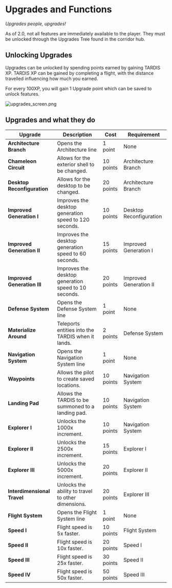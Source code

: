# Upgrades and Functions
_Upgrades people, upgrades!_

As of 2.0, not all features are immediately available to the player. They must be unlocked through the Upgrades Tree found in the corridor hub.

## Unlocking Upgrades
Upgrades can be unlocked by spending points earned by gaining TARDIS XP. TARDIS XP can be gained by completing a flight, with the distance travelled influencing how much you earned.

For every 100XP, you will gain 1 Upgrade point which can be saved to unlock features.

![upgrades_screen.png](upgrades_screen.png)

## Upgrades and what they do

| **Upgrade**                 | **Description**                                       | **Cost**  | **Requirement**         |
|-----------------------------|-------------------------------------------------------|-----------|-------------------------|
| **Architecture Branch**     | Opens the Architecture line                           | 1 point   | None                    |
| **Chameleon Circuit**       | Allows for the exterior shell to be changed.          | 10 points | Architecture Branch     |
| **Desktop Reconfiguration** | Allows for the desktop to be changed.                 | 20 points | Architecture Branch     |
| **Improved Generation I**   | Improves the desktop generation speed to 120 seconds. | 10 points | Desktop Reconfiguration |
| **Improved Generation II**  | Improves the desktop generation speed to 60 seconds.  | 15 points | Improved Generation I   |
| **Improved Generation III** | Improves the desktop generation speed to 10 seconds.  | 20 points | Improved Generation II  |
| **Defense System**          | Opens the Defense System line                         | 1 point   | None                    |
| **Materialize Around**      | Teleports entities into the TARDIS when it lands.     | 2 points  | Defense System          |
| **Navigation System**       | Opens the Navigation System line                      | 1 point   | None                    |
| **Waypoints**               | Allows the pilot to create saved locations.           | 10 points | Navigation System       |
| **Landing Pad**             | Allows the TARDIS to be summoned to a landing pad.    | 10 points | Navigation System       |
| **Explorer I**              | Unlocks the 1000x increment.                          | 10 points | Navigation System       |
| **Explorer II**             | Unlocks the 2500x increment.                          | 15 points | Explorer I              |
| **Explorer III**            | Unlocks the 5000x increment.                          | 20 points | Explorer II             |
| **Interdimensional Travel** | Unlocks the ability to travel to other dimensions.    | 20 points | Explorer III            |
| **Flight System**           | Opens the Flight System line                          | 1 point   | None                    |
| **Speed I**                 | Flight speed is 5x faster.                            | 10 points | Flight System           |
| **Speed II**                | Flight speed is 10x faster.                           | 20 points | Speed I                 |
| **Speed III**               | Flight speed is 25x faster.                           | 30 points | Speed II                |
| **Speed IV**                | Flight speed is 50x faster.                           | 50 points | Speed III               |

